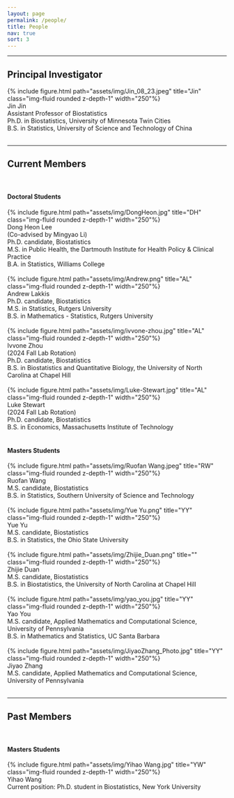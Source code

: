 ```yaml
---
layout: page
permalink: /people/
title: People
nav: true
sort: 3
---
```


---
## Principal Investigator

<div class="row justify-content-sm-center">
    <div class="col-sm-4 mt-3 mt-md-0">
        {% include figure.html path="assets/img/Jin_08_23.jpeg" title="Jin" class="img-fluid rounded z-depth-1" width="250"%}
    </div>
    <div class="col-sm-8 mt-3 mt-md-0">
    Jin Jin <br />
    Assistant Professor of Biostatistics <br />
    Ph.D. in Biostatistics, University of Minnesota Twin Cities <br />
    B.S. in Statistics, University of Science and Technology of China</div>
</div>  
&nbsp;

  
---

## Current Members
&nbsp;
#### Doctoral Students

<div class="row justify-content-sm-center">
    <div class="col-sm-4 mt-3 mt-md-0">
        {% include figure.html path="assets/img/DongHeon.jpg" title="DH" class="img-fluid rounded z-depth-1" width="250"%}
    </div>
    <div class="col-sm-8 mt-3 mt-md-0">
    Dong Heon Lee <br />
    (Co-advised by Mingyao Li) <br />
    Ph.D. candidate, Biostatistics <br />
    M.S. in Public Health, the Dartmouth Institute for Health Policy & Clinical Practice <br />
    B.A. in Statistics, Williams College
    </div>
</div>  
&nbsp;



<div class="row justify-content-sm-center">
    <div class="col-sm-4 mt-3 mt-md-0">
        {% include figure.html path="assets/img/Andrew.png" title="AL" class="img-fluid rounded z-depth-1" width="250"%}
    </div>
    <div class="col-sm-8 mt-3 mt-md-0">
    Andrew Lakkis <br />
    Ph.D. candidate, Biostatistics <br />
    M.S. in Statistics, Rutgers University <br />
    B.S. in Mathematics - Statistics, Rutgers University
    </div>
</div>  
&nbsp;


<div class="row justify-content-sm-center">
    <div class="col-sm-4 mt-3 mt-md-0">
        {% include figure.html path="assets/img/ivvone-zhou.jpg" title="AL" class="img-fluid rounded z-depth-1" width="250"%}
    </div>
    <div class="col-sm-8 mt-3 mt-md-0">
    Ivvone Zhou <br />
    (2024 Fall Lab Rotation) <br />
    Ph.D. candidate, Biostatistics <br />
    B.S. in Biostatistics and Quantitative Biology, the University of North Carolina at Chapel Hill
    </div>
</div>  
&nbsp;


<div class="row justify-content-sm-center">
    <div class="col-sm-4 mt-3 mt-md-0">
        {% include figure.html path="assets/img/Luke-Stewart.jpg" title="AL" class="img-fluid rounded z-depth-1" width="250"%}
    </div>
    <div class="col-sm-8 mt-3 mt-md-0">
    Luke Stewart<br />
    (2024 Fall Lab Rotation) <br />
    Ph.D. candidate, Biostatistics <br />
    B.S. in Economics, Massachusetts Institute of Technology
    </div>
</div>  
&nbsp;
&nbsp;

#### Masters Students

<div class="row justify-content-sm-center">
    <div class="col-sm-4 mt-3 mt-md-0">
        {% include figure.html path="assets/img/Ruofan Wang.jpeg" title="RW" class="img-fluid rounded z-depth-1" width="250"%}
    </div>
    <div class="col-sm-8 mt-3 mt-md-0">
    Ruofan Wang <br />
    M.S. candidate, Biostatistics <br />
    B.S. in Statistics, Southern University of Science and Technology
    </div>
</div>  
&nbsp;


<div class="row justify-content-sm-center">
    <div class="col-sm-4 mt-3 mt-md-0">
        {% include figure.html path="assets/img/Yue Yu.png" title="YY" class="img-fluid rounded z-depth-1" width="250"%}
    </div>
    <div class="col-sm-8 mt-3 mt-md-0">
    Yue Yu <br />
    M.S. candidate, Biostatistics <br />
    B.S. in Statistics, the Ohio State University
    </div>
</div>  
&nbsp;


<div class="row justify-content-sm-center">
    <div class="col-sm-4 mt-3 mt-md-0">
        {% include figure.html path="assets/img/Zhijie_Duan.png" title="" class="img-fluid rounded z-depth-1" width="250"%}
    </div>
    <div class="col-sm-8 mt-3 mt-md-0">
    Zhijie Duan<br />
    M.S. candidate, Biostatistics <br />
    B.S. in Biostatistics, the University of North Carolina at Chapel Hill
</div>
</div>  
&nbsp;



<div class="row justify-content-sm-center">
    <div class="col-sm-4 mt-3 mt-md-0">
        {% include figure.html path="assets/img/yao_you.jpg" title="YY" class="img-fluid rounded z-depth-1" width="250"%}
    </div>
    <div class="col-sm-8 mt-3 mt-md-0">
    Yao You<br />
    M.S. candidate, Applied Mathematics and Computational Science, University of Pennsylvania <br />
    B.S. in Mathematics and Statistics, UC Santa Barbara
    </div>
</div>  
&nbsp;


<div class="row justify-content-sm-center">
    <div class="col-sm-4 mt-3 mt-md-0">
        {% include figure.html path="assets/img/JiyaoZhang_Photo.jpg" title="YY" class="img-fluid rounded z-depth-1" width="250"%}
    </div>
    <div class="col-sm-8 mt-3 mt-md-0">
    Jiyao Zhang<br />
    M.S. candidate, Applied Mathematics and Computational Science, University of Pennsylvania <br />
    </div>
</div>  
&nbsp;

---

## Past Members

&nbsp;
#### Masters Students

<div class="row justify-content-sm-center">
    <div class="col-sm-4 mt-3 mt-md-0">
        {% include figure.html path="assets/img/Yihao Wang.jpg" title="YW" class="img-fluid rounded z-depth-1" width="250"%}
    </div>
    <div class="col-sm-8 mt-3 mt-md-0">
    Yihao Wang <br />
    Current position: Ph.D. student in Biostatistics, New York University
    </div>
</div>  
&nbsp;
&nbsp;
&nbsp;
